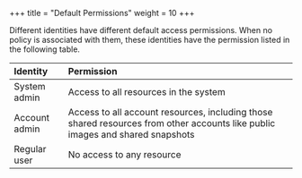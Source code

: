 +++
title = "Default Permissions"
weight = 10
+++

Different identities have different default access permissions. When no policy is associated with them, these identities have the permission listed in the following table.

| Identity | Permission | 
|  :---- |  :---- | 
| System admin | Access to all resources in the system | 
| Account admin | Access to all account resources, including those shared resources from other accounts like public images and shared snapshots | 
| Regular user | No access to any resource | 


